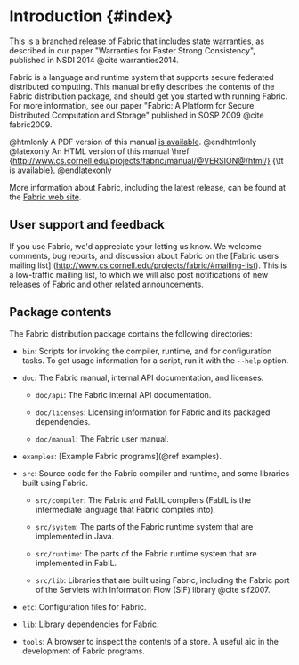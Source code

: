 Introduction {#index}
============
This is a branched release of Fabric that includes state warranties, as
described in our paper "Warranties for Faster Strong Consistency",
published in NSDI 2014 @cite warranties2014.

Fabric is a language and runtime system that supports secure federated
distributed computing. This manual briefly describes the contents of the
Fabric distribution package, and should get you started with running
Fabric.
For more information, see our paper "Fabric: A Platform for Secure
Distributed Computation and Storage" published in SOSP 2009
@cite fabric2009.

@htmlonly
A PDF version of this manual <a href="../manual.pdf">is available</a>.
@endhtmlonly
@latexonly
An HTML version of this manual
\href
  {http://www.cs.cornell.edu/projects/fabric/manual/@VERSION@/html/}
  {\tt is available}.
@endlatexonly

More information about Fabric, including the latest release, can be found at
the [Fabric web site](http://www.cs.cornell.edu/projects/fabric/).


User support and feedback
-------------------------
If you use Fabric, we'd appreciate your letting us know. We welcome comments,
bug reports, and discussion about Fabric on the [Fabric users mailing list]
(http://www.cs.cornell.edu/projects/fabric/#mailing-list). This is a
low-traffic mailing list, to which we will also post notifications of new
releases of Fabric and other related announcements.


Package contents
----------------
The Fabric distribution package contains the following directories:

  - `bin`:
      Scripts for invoking the compiler, runtime, and for configuration
      tasks. To get usage information for a script, run it with the
      `--help` option.

  - `doc`:
      The Fabric manual, internal API documentation, and licenses.

      - `doc/api`:
	  The Fabric internal API documentation.

      - `doc/licenses`:
	  Licensing information for Fabric and its packaged
	  dependencies.

      - `doc/manual`:
	  The Fabric user manual.

  - `examples`:
      [Example Fabric programs](@ref examples).

  - `src`:
      Source code for the Fabric compiler and runtime, and some
      libraries built using Fabric.

      - `src/compiler`:
	  The Fabric and FabIL compilers (FabIL is the intermediate
	  language that Fabric compiles into).

      - `src/system`:
	  The parts of the Fabric runtime system that are implemented in
	  Java.

      - `src/runtime`:
	  The parts of the Fabric runtime system that are implemented in
	  FabIL.

      - `src/lib`:
	  Libraries that are built using Fabric, including the Fabric
	  port of the Servlets with Information Flow (SIF) library
	  @cite sif2007.

  - `etc`:
      Configuration files for Fabric.

  - `lib`:
      Library dependencies for Fabric.

  - `tools`:
      A browser to inspect the contents of a store. A useful aid in the
      development of Fabric programs.
